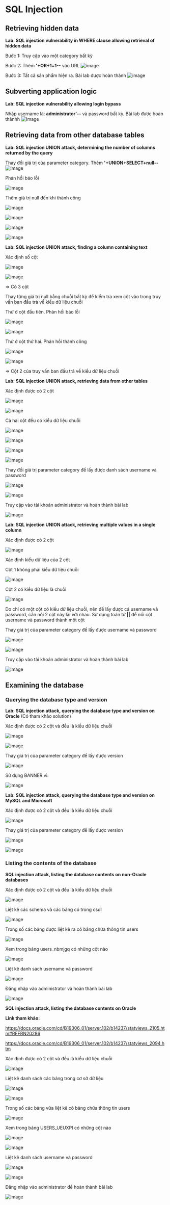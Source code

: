 # SQL Injection
## Retrieving hidden data
**Lab: SQL injection vulnerability in WHERE clause allowing retrieval of hidden data**

Bước 1: Truy cập vào một category bất kỳ

Bước 2: Thêm **'+OR+1=1--** vào URL
![image](https://user-images.githubusercontent.com/74781135/202984967-613bff77-c624-4d03-8b6d-4ad4549b2bb5.png)

Bước 3: Tất cả sản phẩm hiện ra. Bài lab được hoàn thành
![image](https://user-images.githubusercontent.com/74781135/202985153-e54014c7-fa52-4a46-a220-7ff6312f8642.png)

## Subverting application logic
**Lab: SQL injection vulnerability allowing login bypass**

Nhập username là: **administrator'--** và password bất kỳ. Bài lab được hoàn thànhh
![image](https://user-images.githubusercontent.com/74781135/202986022-a3883e49-5b92-4b5b-a588-afaf3e09c50f.png)

## Retrieving data from other database tables
**Lab: SQL injection UNION attack, determining the number of columns returned by the query**

Thay đổi giá trị của parameter category. Thêm **'+UNION+SELECT+null--**
![image](https://user-images.githubusercontent.com/74781135/202988961-a09b2ae4-d409-47d6-b490-6b7a1b777170.png)

Phản hồi báo lỗi

![image](https://user-images.githubusercontent.com/74781135/202989104-c0f488eb-8acc-4b31-bb36-296a09c855ac.png)

Thêm giá trị null đến khi thành công

![image](https://user-images.githubusercontent.com/74781135/202989394-94b91bf0-dfc3-491a-80f5-abb692ed6c55.png)

![image](https://user-images.githubusercontent.com/74781135/202989444-b0a6dfe8-4dbb-4b72-b8c0-4b364785debd.png)

![image](https://user-images.githubusercontent.com/74781135/202989538-ea36c3eb-32c8-49e8-889e-3767c2fff6fb.png)

![image](https://user-images.githubusercontent.com/74781135/202990214-42ecb8a3-5617-4508-b0a4-447c4833b6e2.png)

**Lab: SQL injection UNION attack, finding a column containing text**

Xác định số cột

![image](https://user-images.githubusercontent.com/74781135/202991452-abfadc28-798b-48ca-af2a-229b0eb7ec80.png)

![image](https://user-images.githubusercontent.com/74781135/202991535-8c829c18-e8a7-4bbf-b484-95765e0c3c8a.png)

=> Có 3 cột

Thay từng giá trị null bằng chuỗi bất kỳ để kiểm tra xem cột vào trong truy vấn ban đầu trả về kiểu dữ liệu chuỗi

Thử ở cột đầu tiên. Phản hồi báo lỗi

![image](https://user-images.githubusercontent.com/74781135/202992775-cc344b6b-ec6f-4bed-9768-a4c313591e03.png)

![image](https://user-images.githubusercontent.com/74781135/202992061-9ac5738c-12eb-40ed-a94c-4de8f7f4a13a.png)

Thử ở cột thứ hai. Phản hồi thành công

![image](https://user-images.githubusercontent.com/74781135/202992963-b22b9036-6187-4ee9-b616-66157238666b.png)

![image](https://user-images.githubusercontent.com/74781135/202993029-932a8269-6308-45ec-8bbc-07f2b9ce1e3e.png)

=> Cột 2 của truy vấn ban đầu trả về kiểu dữ liệu chuỗi

**Lab: SQL injection UNION attack, retrieving data from other tables**

Xác định được có 2 cột 

![image](https://user-images.githubusercontent.com/74781135/202994620-f2a17a02-0a27-4504-a4df-b1416c972cd7.png)

![image](https://user-images.githubusercontent.com/74781135/202994656-7a228323-647c-44f0-9cbf-1a7cf589de20.png)

Cả hai cột đều có kiểu dữ liệu chuỗi

![image](https://user-images.githubusercontent.com/74781135/202994883-cf18c454-914e-481b-9012-55e1f8f97b66.png)

![image](https://user-images.githubusercontent.com/74781135/202994960-1c389df7-bd72-4e98-b466-275bdb3b6a4b.png)

![image](https://user-images.githubusercontent.com/74781135/202995226-3a72b4d4-75ec-4b2f-9419-34b450196f6b.png)

![image](https://user-images.githubusercontent.com/74781135/202995360-f66b7972-4240-4f8b-b3df-7630c199ee18.png)

Thay đổi giá trị parameter category để lấy được danh sách username và password

![image](https://user-images.githubusercontent.com/74781135/202995625-73173bf6-cd1d-41b4-b6a8-e9553153b26d.png)

![image](https://user-images.githubusercontent.com/74781135/202995695-d0c531fc-7bf7-4758-aec9-edc79d225eef.png)

Truy cập vào tài khoản administrator và hoàn thành bài lab

![image](https://user-images.githubusercontent.com/74781135/202995958-e6a893af-b7eb-4eb4-99d9-cce8cec63cdf.png)

**Lab: SQL injection UNION attack, retrieving multiple values in a single column**

Xác định được có 2 cột

![image](https://user-images.githubusercontent.com/74781135/202997012-c3da27c0-3961-4551-852c-cbf6cee6d702.png)

Xác định kiểu dữ liệu của 2 cột

Cột 1 không phải kiểu dữ liệu chuỗi

![image](https://user-images.githubusercontent.com/74781135/202998379-d085ca3d-7993-4127-871f-25e67d3883c5.png)

Cột 2 có kiểu dữ liệu là chuỗi

![image](https://user-images.githubusercontent.com/74781135/202998487-fe80eb18-408f-4557-b771-abec824c6e86.png)

Do chỉ có một cột có kiểu dữ liệu chuỗi, nên để lấy được cả username và password, cần nối 2 cột này lại với nhau. Sử dụng toán tử **||** để nối cột username và password thành một cột

Thay giá trị của parameter category để lấy được username và password

![image](https://user-images.githubusercontent.com/74781135/202999105-856ec5e3-808b-4370-912a-582cb1433319.png)

![image](https://user-images.githubusercontent.com/74781135/202999192-56c84ab9-61de-4321-ab8c-889fb5b13b86.png)

Truy cập vào tài khoản administrator và hoàn thành bài lab

![image](https://user-images.githubusercontent.com/74781135/202999329-7fdfe42c-4880-4dee-8ad9-b8b341d8c3c8.png)

## Examining the database
### Querying the database type and version
**Lab: SQL injection attack, querying the database type and version on Oracle** (Có tham khảo solution)

Xác định được có 2 cột và đều là kiểu dữ liệu chuỗi

![image](https://user-images.githubusercontent.com/74781135/203008271-487d665d-6b7a-442f-8dc7-d2d9f7c01f48.png)

![image](https://user-images.githubusercontent.com/74781135/203008368-c59a2a2e-fb19-4e6b-ad91-5fe0da4bee41.png)

Thay giá trị của parameter category để lấy được version 

![image](https://user-images.githubusercontent.com/74781135/203008879-576a19a8-7d07-4f91-819f-7a4394cf74cb.png)

Sử dụng BANNER vì:

![image](https://user-images.githubusercontent.com/74781135/203009236-40f1f140-cf9c-4925-a555-935b4cab29d5.png)

**Lab: SQL injection attack, querying the database type and version on MySQL and Microsoft**

Xác định được có 2 cột và đều là kiểu dữ liệu chuỗi

![image](https://user-images.githubusercontent.com/74781135/203013537-3d2ad0bd-6013-4710-93d9-cf167acaeaba.png)

Thay giá trị của parameter category để lấy được version

![image](https://user-images.githubusercontent.com/74781135/203014496-8a294ce0-2f97-4f00-81f8-091e09b41f0c.png)

![image](https://user-images.githubusercontent.com/74781135/203013831-0642cfbc-e831-4a5c-8477-4a3ad48895b9.png)

### Listing the contents of the database
**SQL injection attack, listing the database contents on non-Oracle databases**

Xác định được có 2 cột và đều là kiểu dữ liệu chuỗi

![image](https://user-images.githubusercontent.com/74781135/203022933-599347f8-7ae2-4ae1-b6a1-5f04930f062e.png)

Liệt kê các schema và các bảng có trong csdl

![image](https://user-images.githubusercontent.com/74781135/203023567-61c57bab-ba05-4400-af23-47d58a25c80a.png)

Trong số các bảng được liệt kê ra có bảng chứa thông tin users

![image](https://user-images.githubusercontent.com/74781135/203023824-b8271a38-6b39-4897-bd6a-6a8c972f147d.png)

Xem trong bảng users_nbmjgq có những cột nào

![image](https://user-images.githubusercontent.com/74781135/203024790-e6f078db-bb94-4353-854e-51cad9c6e933.png)

Liệt kê danh sách username và password

![image](https://user-images.githubusercontent.com/74781135/203025455-504b7f44-ad61-4a0d-b266-08466338d843.png)

Đăng nhập vào administrator và hoàn thành bài lab

![image](https://user-images.githubusercontent.com/74781135/203025684-3a654059-1d8a-4112-bc85-8271503d9166.png)

**SQL injection attack, listing the database contents on Oracle**

**Link tham khảo:**

https://docs.oracle.com/cd/B19306_01/server.102/b14237/statviews_2105.htm#REFRN20286

https://docs.oracle.com/cd/B19306_01/server.102/b14237/statviews_2094.htm

Xác định được có 2 cột và đều là kiểu dữ liệu chuỗi

![image](https://user-images.githubusercontent.com/74781135/203026411-9ead4853-800e-4296-b218-5c680b18016b.png)

Liệt kê danh sách các bảng trong cơ sở dữ liệu

![image](https://user-images.githubusercontent.com/74781135/203026818-323d72c4-6b7a-4976-b5f0-69b68f034141.png)

![image](https://user-images.githubusercontent.com/74781135/203026932-a0e06d38-2523-4312-bded-da9b2d15fd19.png)

Trong số các bảng vừa liệt kê có bảng chứa thông tin users

![image](https://user-images.githubusercontent.com/74781135/203027243-7b66dcb3-a2ef-495d-974d-fcc9430857c4.png)

Xem trong bảng USERS_UEUXPI có những cột nào

![image](https://user-images.githubusercontent.com/74781135/203028059-8a0f61d3-f412-438e-aabd-e1e91339f88c.png)

![image](https://user-images.githubusercontent.com/74781135/203028114-c5ce4443-347c-4f9b-8833-b46024f66df2.png)

Liệt kê danh sách username và password

![image](https://user-images.githubusercontent.com/74781135/203028514-2c13553b-7c84-4b16-b4df-279e8d8c735e.png)

![image](https://user-images.githubusercontent.com/74781135/203028602-9cc01409-8a8c-49af-b6c4-5ca2ab5fc9e9.png)

Đăng nhập vào administrator để hoàn thành bài lab

![image](https://user-images.githubusercontent.com/74781135/203028795-4e071c23-8c61-4db1-bd63-f5d99c59abb8.png)



